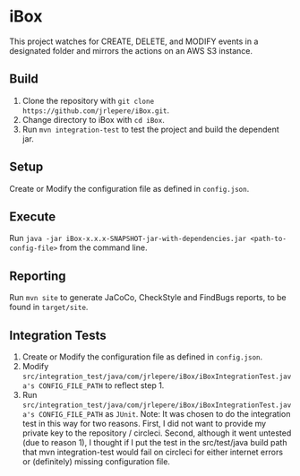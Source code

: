 # iBox
This project watches for CREATE, DELETE, and MODIFY events in a designated folder and mirrors the actions on an AWS S3 instance.

## Build
1. Clone the repository with `git clone https://github.com/jrlepere/iBox.git`.
2. Change directory to iBox with `cd iBox`.
3. Run `mvn integration-test` to test the project and build the dependent jar.

## Setup
Create or Modify the configuration file as defined in `config.json`.

## Execute
Run `java -jar iBox-x.x.x-SNAPSHOT-jar-with-dependencies.jar <path-to-config-file>` from the command line.

## Reporting
Run `mvn site` to generate JaCoCo, CheckStyle and FindBugs reports, to be found in `target/site`.

## Integration Tests
1. Create or Modify the configuration file as defined in `config.json`.
2. Modify `src/integration_test/java/com/jrlepere/iBox/iBoxIntegrationTest.java's CONFIG_FILE_PATH` to reflect step 1.
3. Run `src/integration_test/java/com/jrlepere/iBox/iBoxIntegrationTest.java's CONFIG_FILE_PATH` as `JUnit`.
Note: It was chosen to do the integration test in this way for two reasons. First, I did not want to provide my private key to the repository / circleci. Second, although it went untested (due to reason 1), I thought if I put the test in the src/test/java build path that mvn integration-test would fail on circleci for either internet errors or (definitely) missing configuration file.
